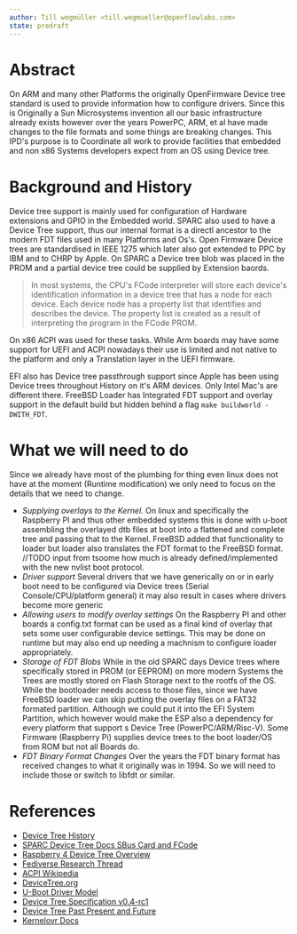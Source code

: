 ```yaml
---
author: Till wegmüller <till.wegmueller@openflowlabs.com>
state: predraft
---
```


# Abstract
On ARM and many other Platforms the originally OpenFirmware Device tree standard is used to provide information
how to configure drivers. Since this is Originally a Sun Microsystems invention all our basic infrastructure already
exists however over the years PowerPC, ARM, et al have made changes to the file formats and some things are breaking changes.
This IPD's purpose is to Coordinate all work to provide facilities that embedded and non x86 Systems developers expect
from an OS using Device tree. 


# Background and History
Device tree support is mainly used for configuration of Hardware extensions and GPIO in the Embedded world. SPARC also used to
have a Device Tree support, thus our internal format is a directl ancestor to the modern FDT files used in many Platforms and Os's. 
Open Firmware Device trees are standardised in IEEE 1275 which later also got extended to PPC by IBM and to CHRP by Apple. 
On SPARC a Device tree blob was placed in the PROM and a partial device tree could be supplied by Extension baords. 
> In most systems, the CPU's FCode interpreter will store each device's identification information in a device tree that has a node for each device. Each device node has a property list that identifies and describes the device. The property list is created as a result of interpreting the program in the FCode PROM.

On x86 ACPI was used for these tasks. While Arm boards may have some support for UEFI and ACPI nowadays their use is limited and not 
native to the platform and only a Translation layer in the UEFI firmware.

EFI also has Device tree passthrough support since Apple has been using Device trees throughout History on it's ARM devices. Only Intel
Mac's are different there. FreeBSD Loader has Integrated FDT support and overlay support in the default build but hidden behind a flag `make buildworld -DWITH_FDT`.

# What we will need to do
Since we already have most of the plumbing for thing even linux does not have at the moment (Runtime modification) we only need to focus on the details that we need to change.
- *Supplying overlays to the Kernel.* On linux and specifically the Raspberry PI and thus other embedded systems this is done with u-boot assembling the overlayed dtb files at boot into
a flattened and complete tree and passing that to the Kernel. FreeBSD added that functionality to loader but loader also translates the FDT format to the FreeBSD format. //TODO input from tsoome how much is already 
defined/implemented with the new nvlist boot protocol.
- *Driver support* Several drivers that we have generically on or in early boot need to be configured via Device trees (Serial Console/CPU/platform general) it may also result in cases where drivers become more generic
- *Allowing users to modify overlay settings* On the Raspberry PI and other boards a config.txt format can be used as a final kind of overlay that sets some user configurable device settings. This may
be done on runtime but may also end up needing a machnism to configure loader appropriately.
- *Storage of FDT Blobs* While in the old SPARC days Device trees where specifically stored in PROM (or EEPROM) on more modern Systems the Trees are mostly stored on Flash Storage next to the rootfs of the OS.
While the bootloader needs access to those files, since we have FreeBSD loader we can skip putting the overlay files on a FAT32 formated partition. Although we could put it into the EFI System Partition, 
which however would make the ESP also a dependency for every platform that support s Device Tree (PowerPC/ARM/Risc-V). Some Firmware (Raspberry Pi) supplies device trees to the boot loader/OS from ROM but not all Boards do.
- *FDT Binary Format Changes* Over the years the FDT binary format has received changes to what it originally was in 1994. So we will need to include those or switch to libfdt or similar.


# References
- [Device Tree History](https://elinux.org/images/0/06/ELCE_2019_DeviceTree_Past_Present_Future.pdf)
- [SPARC Device Tree Docs SBus Card and FCode](https://docs.oracle.com/cd/E19957-01/802-3239-10/sbusandfc.html)
- [Raspberry 4 Device Tree Overview](https://blog.stabel.family/raspberry-pi-4-device-tree/)
- [Fediverse Research Thread](https://chaos.social/@Toasterson/109766721243396979)
- [ACPI Wikipedia](https://en.wikipedia.org/wiki/ACPI)
- [DeviceTree.org](https://www.devicetree.org/)
- [U-Boot Driver Model](https://elinux.org/images/c/c4/Order_at_last_-_U-Boot_driver_model_slides_%282%29.pdf)
- [Device Tree Specification v0.4-rc1](https://github.com/devicetree-org/devicetree-specification/releases/download/v0.4-rc1/devicetree-specification-v0.4-rc1.pdf)
- [Device Tree Past Present and Future](https://elinux.org/images/0/06/ELCE_2019_DeviceTree_Past_Present_Future.pdf)
- [Kernelovr Docs](https://illumos.org/books/wdd/kernelovr-77198.html#kernelovr-43)